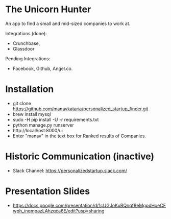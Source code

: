 # The Unicorn Hunter
An app to find a small and mid-sized companies to work at. 

Integrations (done): 
+ Crunchbase, 
+ Glassdoor
 
Pending Integrations: 
+ Facebook, Github, Angel.co. 

# Installation
+ git clone https://github.com/manavkataria/personalized_startup_finder.git
+ brew install mysql
+ sudo -H pip install -U -r requirements.txt
+ python manage.py runserver 
+ http://localhost:8000/ui
+ Enter "manav" in the text box for Ranked results of Companies.

# Historic Communication (inactive)
+ Slack Channel: https://personalizedstartup.slack.com/

# Presentation Slides
+ https://docs.google.com/presentation/d/1cUGJoKuRQnqf8eMgpdHoeCFwph_inqmpazLAhzqca6E/edit?usp=sharing
